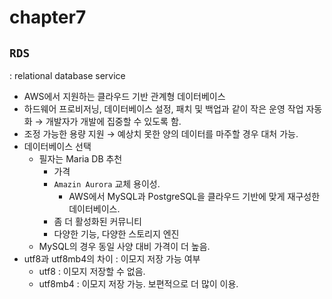 # chapter7

## `RDS`

: relational database service

- AWS에서 지원하는 클라우드 기반 관계형 데이터베이스
- 하드웨어 프로비저닝, 데이터베이스 설정, 패치 및 백업과 같이 작은 운영 작업 자동화 → 개발자가 개발에 집중할 수 있도록 함.
- 조정 가능한 용량 지원 → 예상치 못한 양의 데이터를 마주할 경우 대처 가능.
- 데이터베이스 선택
  - 필자는 Maria DB 추천
    - 가격
    - `Amazin Aurora` 교체 용이성.
      - AWS에서 MySQL과 PostgreSQL을 클라우드 기반에 맞게 재구성한 데이터베이스.
    - 좀 더 활성화된 커뮤니티
    - 다양한 기능, 다양한 스토리지 엔진
  - MySQL의 경우 동일 사양 대비 가격이 더 높음.
- utf8과 utf8mb4의 차이 : 이모지 저장 가능 여부
  - utf8 : 이모지 저장할 수 없음.
  - utf8mb4 : 이모지 저장 가능. 보편적으로 더 많이 이용.
